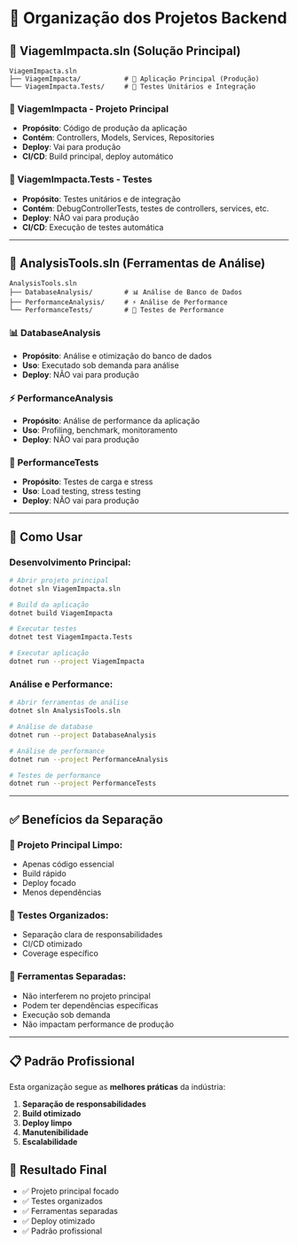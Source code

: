 # 📁 Organização dos Projetos Backend

## 🎯 **ViagemImpacta.sln** (Solução Principal)

```
ViagemImpacta.sln
├── ViagemImpacta/           # 🏢 Aplicação Principal (Produção)
└── ViagemImpacta.Tests/     # 🧪 Testes Unitários e Integração
```

### **🏢 ViagemImpacta** - Projeto Principal

- **Propósito**: Código de produção da aplicação
- **Contém**: Controllers, Models, Services, Repositories
- **Deploy**: Vai para produção
- **CI/CD**: Build principal, deploy automático

### **🧪 ViagemImpacta.Tests** - Testes

- **Propósito**: Testes unitários e de integração
- **Contém**: DebugControllerTests, testes de controllers, services, etc.
- **Deploy**: NÃO vai para produção
- **CI/CD**: Execução de testes automática

---

## 🔧 **AnalysisTools.sln** (Ferramentas de Análise)

```
AnalysisTools.sln
├── DatabaseAnalysis/        # 📊 Análise de Banco de Dados
├── PerformanceAnalysis/     # ⚡ Análise de Performance
└── PerformanceTests/        # 🚀 Testes de Performance
```

### **📊 DatabaseAnalysis**

- **Propósito**: Análise e otimização do banco de dados
- **Uso**: Executado sob demanda para análise
- **Deploy**: NÃO vai para produção

### **⚡ PerformanceAnalysis**

- **Propósito**: Análise de performance da aplicação
- **Uso**: Profiling, benchmark, monitoramento
- **Deploy**: NÃO vai para produção

### **🚀 PerformanceTests**

- **Propósito**: Testes de carga e stress
- **Uso**: Load testing, stress testing
- **Deploy**: NÃO vai para produção

---

## 🚀 **Como Usar**

### **Desenvolvimento Principal:**

```bash
# Abrir projeto principal
dotnet sln ViagemImpacta.sln

# Build da aplicação
dotnet build ViagemImpacta

# Executar testes
dotnet test ViagemImpacta.Tests

# Executar aplicação
dotnet run --project ViagemImpacta
```

### **Análise e Performance:**

```bash
# Abrir ferramentas de análise
dotnet sln AnalysisTools.sln

# Análise de database
dotnet run --project DatabaseAnalysis

# Análise de performance
dotnet run --project PerformanceAnalysis

# Testes de performance
dotnet run --project PerformanceTests
```

---

## ✅ **Benefícios da Separação**

### **🎯 Projeto Principal Limpo:**

- Apenas código essencial
- Build rápido
- Deploy focado
- Menos dependências

### **🧪 Testes Organizados:**

- Separação clara de responsabilidades
- CI/CD otimizado
- Coverage específico

### **🔧 Ferramentas Separadas:**

- Não interferem no projeto principal
- Podem ter dependências específicas
- Execução sob demanda
- Não impactam performance de produção

---

## 📋 **Padrão Profissional**

Esta organização segue as **melhores práticas** da indústria:

1. **Separação de responsabilidades**
2. **Build otimizado**
3. **Deploy limpo**
4. **Manutenibilidade**
5. **Escalabilidade**

## 🎉 **Resultado Final**

- ✅ Projeto principal focado
- ✅ Testes organizados
- ✅ Ferramentas separadas
- ✅ Deploy otimizado
- ✅ Padrão profissional
